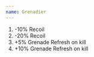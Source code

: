 ```yaml
---
name: Grenadier
---
```


1. -10% Recoil
2. -20% Recoil
3. +5% Grenade Refresh on kill
4. +10% Grenade Refresh on kill
